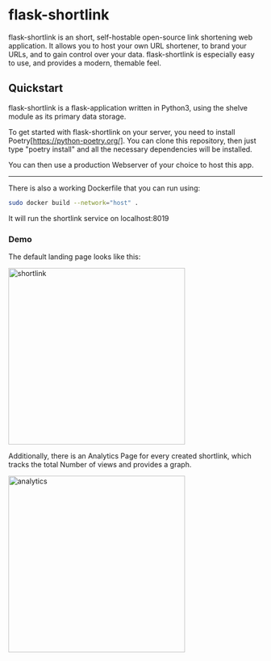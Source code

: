 # flask-shortlink
flask-shortlink is an short, self-hostable open-source link shortening web application. 
It allows you to host your own URL shortener, to brand your URLs, and to gain control over your data. flask-shortlink is especially easy to use, and provides a modern, themable feel.

## Quickstart
flask-shortlink is a flask-application written in Python3, using the shelve module as its primary data storage.

To get started with flask-shortlink on your server, you need to install Poetry[https://python-poetry.org/]. 
You can clone this repository, then just type "poetry install" and all the necessary dependencies will be installed.

You can then use a production Webserver of your choice to host this app.

---

There is also a working Dockerfile that you can run using:

```bash
sudo docker build --network="host" .
```

It will run the shortlink service on localhost:8019

### Demo

The default landing page looks like this:

<img src="https://i.imgur.com/gDtQQot.png" width="350px" alt="shortlink" />

Additionally, there is an Analytics Page for every created shortlink, which tracks the total Number of views and provides a graph.

<img src="https://i.imgur.com/7qblXjx.png" width="350px" alt="analytics" />
